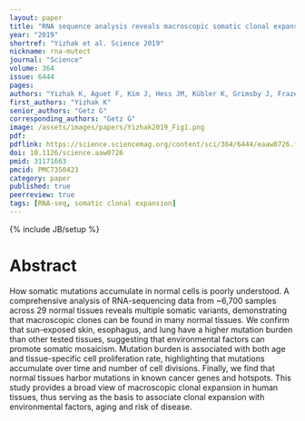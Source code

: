 ```yaml
---
layout: paper
title: "RNA sequence analysis reveals macroscopic somatic clonal expansion across normal tissues"
year: "2019"
shortref: "Yizhak et al. Science 2019"
nickname: rna-mutect
journal: "Science"
volume: 364
issue: 6444
pages:
authors: "Yizhak K, Aguet F, Kim J, Hess JM, Kübler K, Grimsby J, Frazer R, Zhang H, Haradhvala NJ, Rosebrock D, Livitz D, Li X, Arich-Landkof E, Shoresh N, Stewart C, Segrè AV, Branton PA, Polak P, Ardlie KG, Getz G"
first_authors: "Yizhak K"
senior_authors: "Getz G"
corresponding_authors: "Getz G"
image: /assets/images/papers/Yizhak2019_Fig1.png
pdf:
pdflink: https://science.sciencemag.org/content/sci/364/6444/eaaw0726.full.pdf
doi: 10.1126/science.aaw0726
pmid: 31171663
pmcid: PMC7350423
category: paper
published: true
peerreview: true
tags: [RNA-seq, somatic clonal expansion]
---
```

{% include JB/setup %}

# Abstract

How somatic mutations accumulate in normal cells is poorly understood. A comprehensive analysis of RNA-sequencing data from ~6,700 samples across 29 normal tissues reveals multiple somatic variants, demonstrating that macroscopic clones can be found in many normal tissues. We confirm that sun-exposed skin, esophagus, and lung have a higher mutation burden than other tested tissues, suggesting that environmental factors can promote somatic mosaicism. Mutation burden is associated with both age and tissue-specific cell proliferation rate, highlighting that mutations accumulate over time and number of cell divisions. Finally, we find that normal tissues harbor mutations in known cancer genes and hotspots. This study provides a broad view of macroscopic clonal expansion in human tissues, thus serving as the basis to associate clonal expansion with environmental factors, aging and risk of disease.

